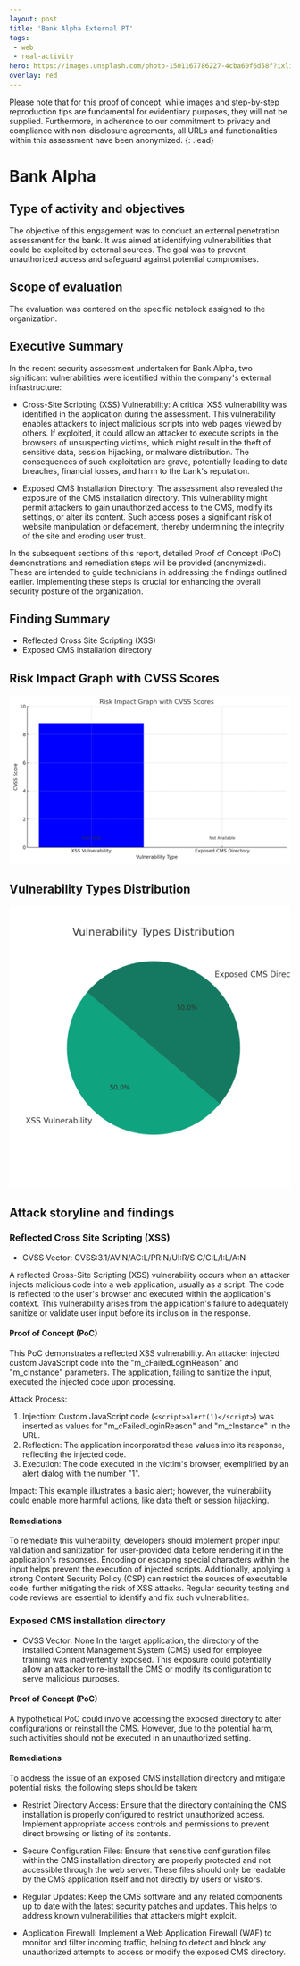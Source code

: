 ```yaml
---
layout: post
title: 'Bank Alpha External PT'
tags:
 - web
 - real-activity
hero: https://images.unsplash.com/photo-1501167786227-4cba60f6d58f?ixlib=rb-4.0.3&ixid=M3wxMjA3fDB8MHxwaG90by1wYWdlfHx8fGVufDB8fHx8fA%3D%3D&auto=format&fit=crop&w=1470&q=80
overlay: red
---
```


Please note that for this proof of concept, while images and step-by-step reproduction tips are fundamental for evidentiary purposes, they will not be supplied. Furthermore, in adherence to our commitment to privacy and compliance with non-disclosure agreements, all URLs and functionalities within this assessment have been anonymized.  {: .lead} <!--break-->

# Bank Alpha

## Type of activity and objectives
The objective of this engagement was to conduct an external penetration assessment for the bank. It was aimed at identifying vulnerabilities that could be exploited by external sources. The goal was to prevent unauthorized access and safeguard against potential compromises.
## Scope of evaluation
The evaluation was centered on the specific netblock assigned to the organization.
## Executive Summary
In the recent security assessment undertaken for Bank Alpha, two significant vulnerabilities were identified within the company's external infrastructure:

- Cross-Site Scripting (XSS) Vulnerability: A critical XSS vulnerability was identified in the application during the assessment. This vulnerability enables attackers to inject malicious scripts into web pages viewed by others. If exploited, it could allow an attacker to execute scripts in the browsers of unsuspecting victims, which might result in the theft of sensitive data, session hijacking, or malware distribution. The consequences of such exploitation are grave, potentially leading to data breaches, financial losses, and harm to the bank's reputation.

- Exposed CMS Installation Directory: The assessment also revealed the exposure of the CMS installation directory. This vulnerability might permit attackers to gain unauthorized access to the CMS, modify its settings, or alter its content. Such access poses a significant risk of website manipulation or defacement, thereby undermining the integrity of the site and eroding user trust.

In the subsequent sections of this report, detailed Proof of Concept (PoC) demonstrations and remediation steps will be provided (anonymized). These are intended to guide technicians in addressing the findings outlined earlier. Implementing these steps is crucial for enhancing the overall security posture of the organization.

## Finding Summary
- Reflected Cross Site Scripting (XSS)
- Exposed CMS installation directory

## Risk Impact Graph with CVSS Scores

![](https://raw.githubusercontent.com/blitz0p3rations/blitz0p3rations.github.io/master/uploads/alpha1.png)

## Vulnerability Types Distribution

![](https://raw.githubusercontent.com/blitz0p3rations/blitz0p3rations.github.io/master/uploads/alpha2.png)

## Attack storyline and findings
### Reflected Cross Site Scripting (XSS) 
- CVSS Vector: CVSS:3.1/AV:N/AC:L/PR:N/UI:R/S:C/C:L/I:L/A:N

A reflected Cross-Site Scripting (XSS) vulnerability occurs when an attacker injects malicious code into a web application, usually as a script. The code is reflected to the user's browser and executed within the application's context. This vulnerability arises from the application's failure to adequately sanitize or validate user input before its inclusion in the response.

#### Proof of Concept (PoC) 
This PoC demonstrates a reflected XSS vulnerability. An attacker injected custom JavaScript code into the "m_cFailedLoginReason" and "m_cInstance" parameters. The application, failing to sanitize the input, executed the injected code upon processing.

Attack Process:

1. Injection: Custom JavaScript code (`<script>alert(1)</script>`) was inserted as values for "m_cFailedLoginReason" and "m_cInstance" in the URL.
2. Reflection: The application incorporated these values into its response, reflecting the injected code.
3. Execution: The code executed in the victim's browser, exemplified by an alert dialog with the number "1".

Impact: This example illustrates a basic alert; however, the vulnerability could enable more harmful actions, like data theft or session hijacking.

#### Remediations
To remediate this vulnerability, developers should implement proper input validation and sanitization for user-provided data before rendering it in the application's responses. Encoding or escaping special characters within the input helps prevent the execution of injected scripts. Additionally, applying a strong Content Security Policy (CSP) can restrict the sources of executable code, further mitigating the risk of XSS attacks. Regular security testing and code reviews are essential to identify and fix such vulnerabilities.

### Exposed CMS installation directory
- CVSS Vector: None
In the target application, the directory of the installed Content Management System (CMS) used for employee training was inadvertently exposed. This exposure could potentially allow an attacker to re-install the CMS or modify its configuration to serve malicious purposes.
#### Proof of Concept (PoC) 
A hypothetical PoC could involve accessing the exposed directory to alter configurations or reinstall the CMS. However, due to the potential harm, such activities should not be executed in an unauthorized setting.
#### Remediations
To address the issue of an exposed CMS installation directory and mitigate potential risks, the following steps should be taken:

- Restrict Directory Access: Ensure that the directory containing the CMS installation is properly configured to restrict unauthorized access. Implement appropriate access controls and permissions to prevent direct browsing or listing of its contents.

- Secure Configuration Files: Ensure that sensitive configuration files within the CMS installation directory are properly protected and not accessible through the web server. These files should only be readable by the CMS application itself and not directly by users or visitors.

- Regular Updates: Keep the CMS software and any related components up to date with the latest security patches and updates. This helps to address known vulnerabilities that attackers might exploit.

- Application Firewall: Implement a Web Application Firewall (WAF) to monitor and filter incoming traffic, helping to detect and block any unauthorized attempts to access or modify the exposed CMS directory.

